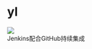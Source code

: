 # yl  
[![](https://travis-ci.org/Alamofire/Alamofire.svg?branch=master)](https://travis-ci.org/Alamofire/Alamofire)  
Jenkins配合GitHub持续集成  



